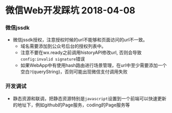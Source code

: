 # 微信Web开发踩坑 2018-04-08

### 微信jssdk

- 微信jssdk授权，注意授权时候的url不能够和页面访问的url不一致。
    - 域名需要添加到公众号后台的授权列表中。
    - 注意不要在wx.ready之前调用historyAPI修改url, 否则会导致`config:invalid signature`错误
    - 如果WebApp中有使用hash路由进行场景管理，在url中至少需要添加一个空白`?`(queryString)，否则可能出现微信支付调用失败

### 开发调试

- 静态资源和联调，把静态资源特别是`javascript`设置到一个前端可以快速更新的地址下，例如github的Page服务，coding的Page服务等
